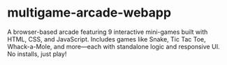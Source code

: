 # multigame-arcade-webapp
A browser-based arcade featuring 9 interactive mini-games built with HTML, CSS, and JavaScript. Includes games like Snake, Tic Tac Toe, Whack-a-Mole, and more—each with standalone logic and responsive UI. No installs, just play!

